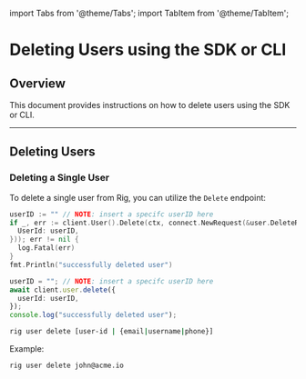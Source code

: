 ---
---

import Tabs from '@theme/Tabs';
import TabItem from '@theme/TabItem';

# Deleting Users using the SDK or CLI

## Overview

This document provides instructions on how to delete users using the SDK or CLI.

<hr class="solid" />

## Deleting Users

### Deleting a Single User

To delete a single user from Rig, you can utilize the `Delete` endpoint:

<Tabs>
<TabItem value="go" label="Golang SDK">

```go
userID := "" // NOTE: insert a specifc userID here
if _, err := client.User().Delete(ctx, connect.NewRequest(&user.DeleteRequest{
  UserId: userID,
})); err != nil {
  log.Fatal(err)
}
fmt.Println("successfully deleted user")
```

</TabItem>
<TabItem value="typescript" label="Typescript SDK">

```typescript
userID = ""; // NOTE: insert a specifc userID here
await client.user.delete({
  userId: userID,
});
console.log("successfully deleted user");
```

</TabItem>
<TabItem value="cli" label="CLI">

```sh
rig user delete [user-id | {email|username|phone}]
```

Example:

```sh
rig user delete john@acme.io
```

</TabItem>
</Tabs>
